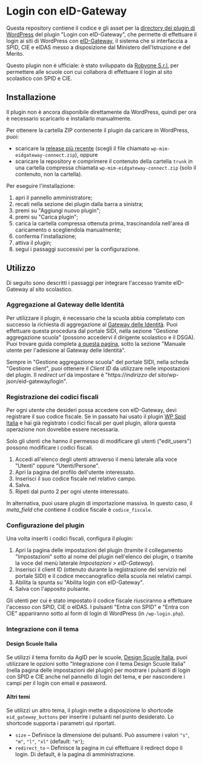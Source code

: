 # Login con eID-Gateway

Questa repository contiene il codice e gli asset per la [directory dei plugin di WordPress](https://it.wordpress.org/plugins/) del plugin "Login con eID-Gateway", che permette di effettuare il login ai siti di WordPress con [eID-Gateway](https://www.istruzione.it/spid-cie/), il sistema che si interfaccia a SPID, CIE e eIDAS messo a disposizione dal Ministero dell'Istruzione e del Merito.

Questo plugin non è ufficiale: è stato sviluppato da [Robyone S.r.l.](https://robyone.net/) per permettere alle scuole con cui collabora di effettuare il login al sito scolastico con SPID e CIE.

## Installazione

Il plugin non è ancora disponibile direttamente da WordPress, quindi per ora è necessario scaricarlo e installarlo manualmente.

Per ottenere la cartella ZIP contenente il plugin da caricare in WordPress, puoi:
- scaricare la [release più recente](https://github.com/robyone-srl/wp-mim-eidgateway-connect/releases/latest) (scegli il file chiamato `wp-mim-eidgateway-connect.zip`), oppure
- scaricare la repository e comprimere il contenuto della cartella `trunk` in una cartella compressa chiamata `wp-mim-eidgateway-connect.zip` (solo il contenuto, non la cartella).

Per eseguire l'installazione:
1. apri il pannello amministratore;
2. recati nella sezione dei plugin dalla barra a sinistra;
3. premi su "Aggiungi nuovo plugin";
4. premi su "Carica plugin";
5. carica la cartella compressa ottenuta prima, trascinandola nell'area di caricamento o scegliendola manualmente;
6. conferma l'installazione;
7. attiva il plugin;
8. segui i passaggi successivi per la configurazione.

## Utilizzo

Di seguito sono descritti i passaggi per integrare l'accesso tramite eID-Gateway al sito scolastico.

### Aggregazione al Gateway delle Identità

Per utilizzare il plugin, è necessario che la scuola abbia completato con successo la richiesta di aggregazione al [Gateway delle Identità](https://www.istruzione.it/spid-cie/scuole.html). Puoi effettuare questa procedura dal portale SIDI, nella sezione "Gestione aggregazione scuola" (possono accedervi il dirigente scolastico e il DSGA). Puoi trovare guida completa [a questa pagina](https://www.istruzione.it/responsabile-transizione-digitale/scuole.html), sotto la sezione "Manuale utente per l'adesione al Gateway delle Identità".

Sempre in "Gestione aggregazione scuola" del portale SIDI, nella scheda "Gestione client", puoi ottenere il _Client ID_ da utilizzare nelle impostazioni del plugin. Il _redirect url_ da impostare è "https://_indirizzo del sito_/wp-json/eid-gateway/login".

### Registrazione dei codici fiscali

Per ogni utente che desideri possa accedere con eID-Gateway, devi registrare il suo codice fiscale. Se in passato hai usato il plugin [WP Spid Italia](https://it.wordpress.org/plugins/wp-spid-italia/) e hai già registrato i codici fiscali per quel plugin, allora questa operazione non dovrebbe essere necessaria.

Solo gli utenti che hanno il permesso di modificare gli utenti ("edit_users") possono modificare i codici fiscali.

1. Accedi all'elenco degli utenti attraverso il menù laterale alla voce "Utenti" oppure "Utenti/Persone".
2. Apri la pagina del profilo dell'utente interessato.
3. Inserisci il suo codice fiscale nel relativo campo.
4. Salva.
5. Ripeti dal punto 2 per ogni utente interessato.

In alternativa, puoi usare plugin di importazione massiva. In questo caso, il _meta_field_ che contiene il codice fiscale è `codice_fiscale`.

### Configurazione del plugin

Una volta inseriti i codici fiscali, configura il plugin:

1. Apri la pagina delle impostazioni del plugin (tramite il collegamento "Impostazioni" sotto al nome del plugin nell'elenco dei plugin, o tramite la voce del menù laterale _Impostazioni > eID-Gateway_).
2. Inserisci il client ID (ottenuto durante la registrazione del servizio nel portale SIDI) e il codice meccanografico della scuola nei relativi campi.
3. Abilita la spunta su "Abilita login con eID-Gateway".
4. Salva con l'apposito pulsante.

Gli utenti per cui è stato impostato il codice fiscale riusciranno a effettuare l'accesso con SPID, CIE o eIDAS. I pulsanti "Entra con SPID" e "Entra con CIE" appariranno sotto al form di login di WordPress (in `/wp-login.php`).

### Integrazione con il tema

#### Design Scuole Italia

Se utilizzi il tema fornito da AgID per le scuole, [Design Scuole Italia](https://github.com/italia/design-scuole-wordpress-theme), puoi utilizzare le opzioni sotto "Integrazione con il tema Design Scuole Italia" (nella pagina delle impostazioni del plugin) per mostrare i pulsanti di login con SPID e CIE anche nel pannello di login del tema, e per nascondere i campi per il login con email e password.

#### Altri temi

Se utilizzi un altro tema, il plugin mette a disposizione lo shortcode `eid_gateway_buttons` per inserire i pulsanti nel punto desiderato. Lo shortcode supporta i parametri qui riportati.

- `size` – Definisce la dimensione dei pulsanti. Può assumere i valori `"s"`, `"m"`, `"l"`, `"xl"` (default: `"m"`);
- `redirect_to` – Definisce la pagina in cui effettuare il redirect dopo il login. Di default, è la pagina di amministrazione.

